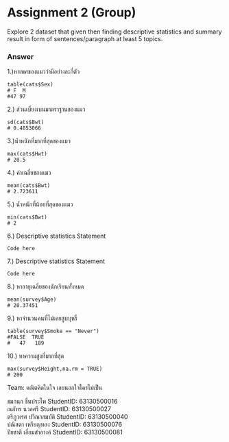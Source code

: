 # Assignment 2 (Group)
Explore 2 dataset that given then finding descriptive statistics and summary result in form of sentences/paragraph at least 5 topics.

### Answer

1.)หาเพศของแมวว่ามีอย่างละกี่ตัว
```{R}
table(cats$Sex)
# F  M 
#47 97 

```

2.) ส่วนเบี่ยงเบนมาตราฐานของแมว
```{R}
sd(cats$Bwt)
# 0.4853066
```


3.)น้ำหนักที่มากที่สุดของแมว
```{R}
max(cats$Hwt)
# 20.5
```


4.) ค่าเฉลี่ยของแมว
```{R}
mean(cats$Bwt)
# 2.723611

```


5.) น้ำหนักที่น้อยที่สุดของแมว
```{R}
min(cats$Bwt)
# 2
```

6.) Descriptive statistics Statement
```{R}
Code here
```


7.) Descriptive statistics Statement
```{R}
Code here
```


8.) หาอายุเฉลี่ยของนักเรียนทั้งหมด
```{R}
mean(survey$Age)
# 20.37451
```


9.) หาจำนวนคนที่ไม่เคยสูบบุหรี่
```{R}
table(survey$Smoke == "Never")
#FALSE  TRUE 
#   47   189 
```

10.) หาความสูงที่มากที่สุด
```{R}
max(survey$Height,na.rm = TRUE)
# 200
```


Team: คณิตคิดในใจ เลยนอกใจใครไม่เป็น

ชมกนก ชื่นประไพ StudentID: 63130500016 <br>
ณภัทร นวลศรี StudentID: 63130500027 <br>
ตรีภูวเรศ ปวีณาสมบัติ StudentID: 63130500040 <br>
ปณิสตา เหรียญทอง StudentID: 63130500076 <br>
ปิยชาติ เอี่ยมสำอางค์ StudentID: 63130500081
